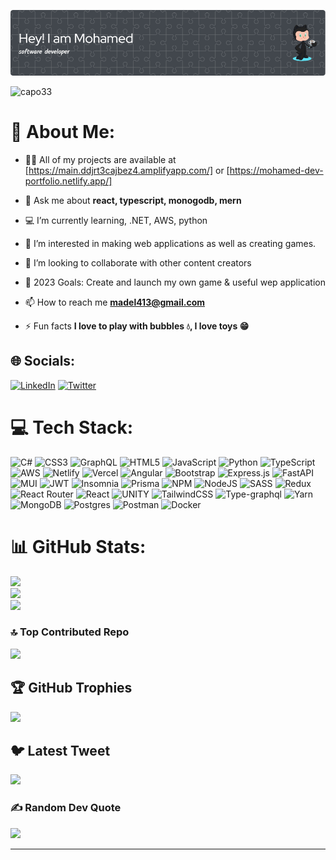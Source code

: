 ![alt text](./github-header-image.png)

<p align="left"> <img src="https://komarev.com/ghpvc/?username=capo33&label=Profile%20views&color=0e75b6&style=flat" alt="capo33" /> </p>

# 💫 About Me:

- 👨‍💻 All of my projects are available at
  [https://main.ddjrt3cajbez4.amplifyapp.com/] or [https://mohamed-dev-portfolio.netlify.app/]

- 💬 Ask me about **react, typescript, monogodb, mern**

- 💻 I’m currently learning, .NET, AWS, python

- 👀 I’m interested in making web applications as well as creating games.

- 👯 I’m looking to collaborate with other content creators

- 🥅 2023 Goals: Create and launch my own game & useful wep application

- 📫 How to reach me **madel413@gmail.com**

- ⚡ Fun facts **I love to play with bubbles 💧, I love toys 😁**


## 🌐 Socials:

[![LinkedIn](https://img.shields.io/badge/LinkedIn-%230077B5.svg?logo=linkedin&logoColor=white)](https://linkedin.com/in/https://www.linkedin.com/in/mohamed-capo/) [![Twitter](https://img.shields.io/badge/Twitter-%231DA1F2.svg?logo=Twitter&logoColor=white)](https://twitter.com/https://twitter.com/Mohamed33727072)

# 💻 Tech Stack:

![C#](https://img.shields.io/badge/c%23-%23239120.svg?style=flat-square&logo=c-sharp&logoColor=white) ![CSS3](https://img.shields.io/badge/css3-%231572B6.svg?style=flat-square&logo=css3&logoColor=white) ![GraphQL](https://img.shields.io/badge/-GraphQL-E10098?style=flat-square&logo=graphql&logoColor=white) ![HTML5](https://img.shields.io/badge/html5-%23E34F26.svg?style=flat-square&logo=html5&logoColor=white) ![JavaScript](https://img.shields.io/badge/javascript-%23323330.svg?style=flat-square&logo=javascript&logoColor=%23F7DF1E) ![Python](https://img.shields.io/badge/python-3670A0?style=flat-square&logo=python&logoColor=ffdd54) ![TypeScript](https://img.shields.io/badge/typescript-%23007ACC.svg?style=flat-square&logo=typescript&logoColor=white) ![AWS](https://img.shields.io/badge/AWS-%23FF9900.svg?style=flat-square&logo=amazon-aws&logoColor=white) ![Netlify](https://img.shields.io/badge/netlify-%23000000.svg?style=flat-square&logo=netlify&logoColor=#00C7B7) ![Vercel](https://img.shields.io/badge/vercel-%23000000.svg?style=flat-square&logo=vercel&logoColor=white) ![Angular](https://img.shields.io/badge/angular-%23DD0031.svg?style=flat-square&logo=angular&logoColor=white) ![Bootstrap](https://img.shields.io/badge/bootstrap-%23563D7C.svg?style=flat-square&logo=bootstrap&logoColor=white) ![Express.js](https://img.shields.io/badge/express.js-%23404d59.svg?style=flat-square&logo=express&logoColor=%2361DAFB) ![FastAPI](https://img.shields.io/badge/FastAPI-005571?style=flat-square&logo=fastapi) ![MUI](https://img.shields.io/badge/MUI-%230081CB.svg?style=flat-square&logo=material-ui&logoColor=white) ![JWT](https://img.shields.io/badge/JWT-black?style=flat-square&logo=JSON%20web%20tokens) ![Insomnia](https://img.shields.io/badge/Insomnia-black?style=flat-square&logo=insomnia&logoColor=5849BE) ![Prisma](https://img.shields.io/badge/Prisma-3982CE?style=for-the-badge&logo=Prisma&logoColor=white) ![NPM](https://img.shields.io/badge/NPM-%23000000.svg?style=flat-square&logo=npm&logoColor=white) ![NodeJS](https://img.shields.io/badge/node.js-6DA55F?style=flat-square&logo=node.js&logoColor=white) ![SASS](https://img.shields.io/badge/SASS-hotpink.svg?style=flat-square&logo=SASS&logoColor=white) ![Redux](https://img.shields.io/badge/redux-%23593d88.svg?style=flat-square&logo=redux&logoColor=white) ![React Router](https://img.shields.io/badge/React_Router-CA4245?style=flat-square&logo=react-router&logoColor=white) ![React](https://img.shields.io/badge/react-%2320232a.svg?style=flat-square&logo=react&logoColor=%2361DAFB) ![UNITY](https://img.shields.io/badge/Unity-%2320232a.svg?style=flat-square&logo=unity&logoColor=white) ![TailwindCSS](https://img.shields.io/badge/tailwindcss-%2338B2AC.svg?style=flat-square&logo=tailwind-css&logoColor=white) ![Type-graphql](https://img.shields.io/badge/-TypeGraphQL-%23C04392?style=flat-square) ![Yarn](https://img.shields.io/badge/yarn-%232C8EBB.svg?style=flat-square&logo=yarn&logoColor=white) ![MongoDB](https://img.shields.io/badge/MongoDB-%234ea94b.svg?style=flat-square&logo=mongodb&logoColor=white) ![Postgres](https://img.shields.io/badge/postgres-%23316192.svg?style=flat-square&logo=postgresql&logoColor=white) ![Postman](https://img.shields.io/badge/Postman-FF6C37?style=flat-square&logo=postman&logoColor=white) ![Docker](https://img.shields.io/badge/docker-%230db7ed.svg?style=flat-square&logo=docker&logoColor=white)

# 📊 GitHub Stats:

![](https://github-readme-stats.vercel.app/api?username=capo33&theme=dark&hide_border=false&include_all_commits=false&count_private=false)<br/>
![](https://github-readme-streak-stats.herokuapp.com/?user=capo33&theme=dark&hide_border=false)<br/>
![](https://github-readme-stats.vercel.app/api/top-langs/?username=capo33&theme=dark&hide_border=false&include_all_commits=false&count_private=false&layout=compact)

### 🔝 Top Contributed Repo

![](https://github-contributor-stats.vercel.app/api?username=capo33&limit=5&theme=nord&combine_all_yearly_contributions=true)

## 🏆 GitHub Trophies

![](https://github-profile-trophy.vercel.app/?username=capo33&theme=onedark&no-frame=false&no-bg=true&margin-w=4)

## 🐦 Latest Tweet

[![](https://gtce.itsvg.in/api?username=https://twitter.com/Mohamed33727072)](https://github.com/VishwaGauravIn/github-twitter-card-embed)

### ✍️ Random Dev Quote

![](https://quotes-github-readme.vercel.app/api?type=horizontal&theme=dark)

---
